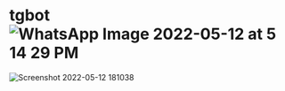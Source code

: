 # tgbot![WhatsApp Image 2022-05-12 at 5 14 29 PM](https://user-images.githubusercontent.com/100345427/168091409-098348dd-0e18-42b2-8ec7-463e8c1a7b4c.jpeg)
![Screenshot 2022-05-12 181038](https://user-images.githubusercontent.com/100345427/168091424-2f247271-9948-4ac3-8b1a-069685f3905c.jpg)
